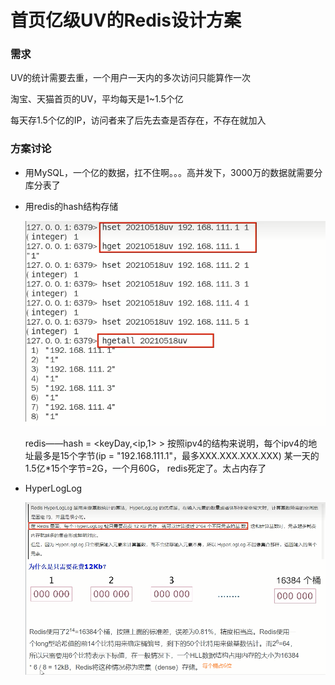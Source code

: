 # 首页亿级UV的Redis设计方案

### 需求

UV的统计需要去重，一个用户一天内的多次访问只能算作一次

淘宝、天猫首页的UV，平均每天是1~1.5个亿

每天存1.5个亿的IP，访问者来了后先去查是否存在，不存在就加入

### 方案讨论

- 用MySQL，一个亿的数据，扛不住啊。。。高并发下，3000万的数据就需要分库分表了

- 用redis的hash结构存储

  ![](images/6.hash结构保存UV数据.jpg)

  redis——hash = <keyDay,<ip,1> >
  按照ipv4的结构来说明，每个ipv4的地址最多是15个字节(ip = "192.168.111.1"，最多XXX.XXX.XXX.XXX)
  某一天的1.5亿*15个字节=2G，一个月60G， redis死定了。太占内存了

- HyperLogLog

  ![](images/7.HyperLogLog.jpg)







